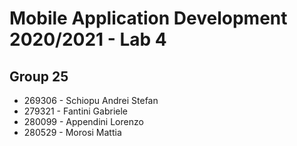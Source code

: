 # Mobile Application Development 2020/2021 - Lab 4

## Group 25

* 269306 - Schiopu Andrei Stefan
* 279321 - Fantini Gabriele
* 280099 - Appendini Lorenzo
* 280529 - Morosi Mattia
